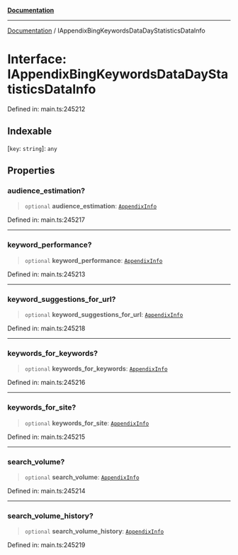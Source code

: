 [**Documentation**](../README.md)

***

[Documentation](../README.md) / IAppendixBingKeywordsDataDayStatisticsDataInfo

# Interface: IAppendixBingKeywordsDataDayStatisticsDataInfo

Defined in: main.ts:245212

## Indexable

\[`key`: `string`\]: `any`

## Properties

### audience\_estimation?

> `optional` **audience\_estimation**: [`AppendixInfo`](../classes/AppendixInfo.md)

Defined in: main.ts:245217

***

### keyword\_performance?

> `optional` **keyword\_performance**: [`AppendixInfo`](../classes/AppendixInfo.md)

Defined in: main.ts:245213

***

### keyword\_suggestions\_for\_url?

> `optional` **keyword\_suggestions\_for\_url**: [`AppendixInfo`](../classes/AppendixInfo.md)

Defined in: main.ts:245218

***

### keywords\_for\_keywords?

> `optional` **keywords\_for\_keywords**: [`AppendixInfo`](../classes/AppendixInfo.md)

Defined in: main.ts:245216

***

### keywords\_for\_site?

> `optional` **keywords\_for\_site**: [`AppendixInfo`](../classes/AppendixInfo.md)

Defined in: main.ts:245215

***

### search\_volume?

> `optional` **search\_volume**: [`AppendixInfo`](../classes/AppendixInfo.md)

Defined in: main.ts:245214

***

### search\_volume\_history?

> `optional` **search\_volume\_history**: [`AppendixInfo`](../classes/AppendixInfo.md)

Defined in: main.ts:245219
